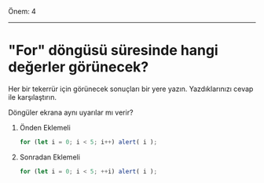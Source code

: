 Önem: 4

---

# "For" döngüsü süresinde hangi değerler görünecek?

Her bir tekerrür için görünecek sonuçları bir yere yazın. Yazdıklarınızı cevap ile karşılaştırın.

Döngüler ekrana aynı uyarılar mı verir?

1. Önden Eklemeli 

    ```js
    for (let i = 0; i < 5; i++) alert( i );
    ```
2. Sonradan Eklemeli

    ```js
    for (let i = 0; i < 5; ++i) alert( i );
    ```

